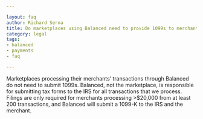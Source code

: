 ```yaml
---

layout: faq
author: Richard Serna
title: Do marketplaces using Balanced need to provide 1099s to merchants?
category: legal
tags:
- balanced
- payments
- faq

---
```


Marketplaces processing their merchants’ transactions through Balanced do not need to submit 1099s. Balanced, not the marketplace, is responsible for submitting tax forms to the IRS for all transactions that we process. Filings are only required for merchants processing >$20,000 from at least 200 transactions, and Balanced will submit a 1099-K to the IRS and the merchant.
